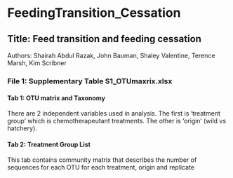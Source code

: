 # FeedingTransition_Cessation

## Title: Feed transition and feeding cessation
Authors: Shairah Abdul Razak, John Bauman, Shaley Valentine, Terence Marsh, Kim Scribner   

### File 1: Supplementary Table S1_OTUmaxrix.xlsx
#### Tab 1: OTU matrix and Taxonomy
There are 2 independent variables used in analysis.  The first is ‘treatment group’ which is chemotherapeutant treatments.  The other is ‘origin’ (wild vs hatchery).

#### Tab 2: Treatment Group List
This tab contains community matrix that describes the number of sequences for each OTU for each treatment, origin and replicate

